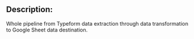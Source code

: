## Description:
Whole pipeline from Typeform data extraction through data transformation to Google Sheet data destination.


